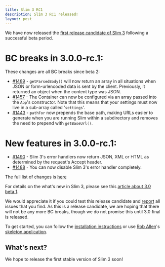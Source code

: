 ```yaml
---
title: Slim 3 RC1
description: Slim 3 RC1 released!
layout: post
---
```


We have now released the [first release candidate of Slim 3](https://github.com/slimphp/Slim/tree/3.0.0-rc.1) following a successful beta period.

# BC breaks in 3.0.0-rc.1:

These changes are all BC breaks since beta 2:

* [#1489](https://github.com/slimphp/Slim/pull/1489) - `getParsedBody()` will now return an array in all situations when JSON or form-urlencoded data is sent by the client. Previously, it returned an object when the content type was JSON.
* [#1457](https://github.com/slimphp/Slim/pull/1457) - The Container can now be configured via an array passed into the `App`'s constructor. Note that this means that your settings must now live in a sub-array called '`settings`'.
* [#1443](https://github.com/slimphp/Slim/pull/1443) - `pathFor` now prepends the base path, making URLs easier to generate when you are running Slim within a subdirectory and removes the need to prepend with `getBaseUrl()`.

# New features in 3.0.0-rc.1:

* [#1490](https://github.com/slimphp/Slim/pull/1490) - Slim 3's error handlers now return JSON, XML or HTML as determined by the request's Accept header.
* [#1488](https://github.com/slimphp/Slim/pull/1488) - You can now disable Slim 3's error handler completely.

The full list of changes is [here](https://github.com/slimphp/Slim/issues?q=milestone%3A%223.0.0+RC1%22+is%3Aclosed)

For details on the what's new in Slim 3, please see this [article about 3.0 beta 1](http://www.slimframework.com/2015/07/03/slim3-beta1.html).

We would appreciate it if you could test this release candidate and [report](https://github.com/slimphp/Slim/issues) all issues that you find. As this is a release candidate, we are hoping that there will not be any more BC breaks, though we do not promise this until 3.0 final is released.

To get started, you can follow the [installation instructions](https://github.com/slimphp/Slim/tree/3.x#installation) or use [Rob Allen](http://akrabat.com)'s [skeleton application](http://akrabat.com/a-slim3-skeleton/).

## What's next?

We hope to release the first stable version of Slim 3 soon!
